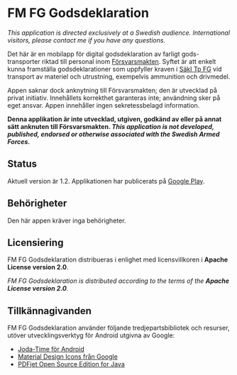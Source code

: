FM FG Godsdeklaration
=====================

_This application is directed exclusively at a Swedish audience. International visitors, please
contact me if you have any questions._

Det här är en mobilapp för digital godsdeklaration av farligt gods-transporter riktad till personal
inom [Försvarsmakten](http://www.forsvarsmakten.se/). Syftet är att enkelt kunna framställa
godsdeklarationer som uppfyller kraven i
[SäkI Tp FG](https://www.forsvarsmakten.se/siteassets/4-om-myndigheten/dokumentfiler/reglementen/saki_tp_farligt_gods_2013.pdf)
vid transport av materiel och utrustning, exempelvis ammunition och drivmedel.

Appen saknar dock anknytning till Försvarsmakten; den är utvecklad på privat initiativ.
Innehållets korrekthet garanteras inte; användning sker på eget ansvar. Appen innehåller
ingen sekretessbelagd information.

**Denna applikation är inte utvecklad, utgiven, godkänd av eller på annat sätt anknuten till
Försvarsmakten. _This application is not developed, published, endorsed or otherwise associated
with the Swedish Armed Forces._**

## Status
Aktuell version är 1.2. Applikationen har publicerats på
[Google Play](https://play.google.com/store/apps/details?id=se.accidis.fmfg.app).

## Behörigheter
Den här appen kräver inga behörigheter.

## Licensiering
FM FG Godsdeklaration distribueras i enlighet med licensvillkoren i **Apache License version 2.0**.

_FM FG Godsdeklaration is distributed according to the terms of the **Apache License version 2.0**._

## Tillkännagivanden
FM FG Godsdeklaration använder följande tredjepartsbibliotek och resurser, utöver
utvecklingsverktyg för Android utgivna av Google:

* [Joda-Time för Android](https://github.com/dlew/joda-time-android)
* [Material Design Icons från Google](https://github.com/google/material-design-icons)
* [PDFjet Open Source Edition for Java](http://pdfjet.com/os/edition.html)

